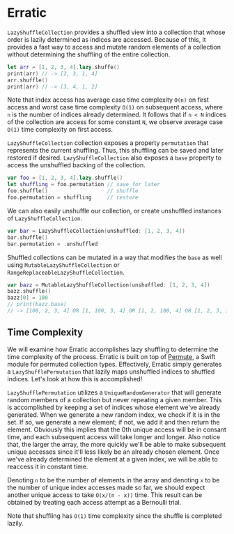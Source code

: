 # Erratic

`LazyShuffleCollection` provides a shuffled view into a collection that whose order is lazily determined as indices are accessed. Because of this, it provides a fast way to access and mutate random elements of a collection without determining the shuffling of the entire collection.
```swift
let arr = [1, 2, 3, 4].lazy.shuffe()
print(arr) // -> [2, 3, 1, 4]
arr.shuffle()
print(arr) // -> [3, 4, 1, 2]
```
Note that index access has average case time complexity `O(n)` on first access and worst case time complexity `O(1)` on subsequent access, where `n` is the number of indices already determined. It follows that if `n < N` indices of the collection are access for some constant `N`, we observe average case `O(1)` time complexity on first access.

`LazyShuffleCollection` collection exposes a property `permutation` that represents the current shuffling. Thus, this shuffling can be saved and later restored if desired. `LazyShuffleCollection` also exposes a `base` property to access the unshuffled backing of the collection.
```swift
var foo = [1, 2, 3, 4].lazy.shuffle()
let shuffling = foo.permutation // save for later
foo.shuffle()                   // shuffle
foo.permutation = shuffling     // restore
```

We can also easily unshuffle our collection, or create unshuffled instances of `LazyShuffleCollection`.
```swift
var bar = LazyShuffleCollection(unshuffled: [1, 2, 3, 4])
bar.shuffle()
bar.permutation = .unshuffled
```

Shuffled collections can be mutated in a way that modifies the `base` as well using `MutableLazyShuffleCollection` or `RangeReplaceableLazyShuffleCollection`.
```swift
var bazz = MutableLazyShuffleCollection(unshuffled: [1, 2, 3, 4])
bazz.shuffle()
bazz[0] = 100
// print(bazz.base)
// -> [100, 2, 3, 4] OR [1, 100, 3, 4] OR [1, 2, 100, 4] OR [1, 2, 3, 100]
```

## Time Complexity

We will examine how Erratic accomplishes lazy shuffling to determine the time complexity of the process. Erratic is built on top of [Permute](https://github.com/JadenGeller/Permute), a Swift module for permuted collection types. Effectively, Erratic simply generates a `LazyShufflePermutation` that lazily maps unshuffled indices to shuffled indices. Let's look at how this is accomplished!

`LazyShufflePermutation` utilizes a `UniqueRandomGenerator` that will generate random members of a collection but never repeating a given member. This is accomplished by keeping a set of indices whose element we've already generated. When we generate a new random index, we check if it is in the set. If so, we generate a new element; if not, we add it and then return the element. Obviously this implies that the 0th unique access will be in consant time, and each subsequent access will take longer and longer. Also notice that, the larger the array, the more quickly we'll be able to make subsequent unique accesses since it'll less likely be an already chosen element. Once we've already determined the element at a given index, we will be able to reaccess it in constant time.

Denoting `n` to be the number of elements in the array and denoting `x` to be the number of unique index accesses made so far, we should expect another unique access to take `O(x/(n - x))` time. This result can be obtained by treating each access attempt as a Bernoulli trial.

Note that shuffling has `O(1)` time complexity since the shuffle is completed lazily.
